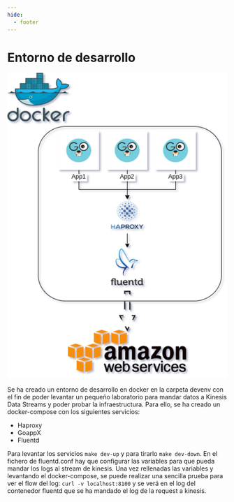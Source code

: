 ```yaml
---
hide:
  - footer
---
```


# Entorno de desarrollo

<img src="/images/dev-env.png" width="850" height="700">

Se ha creado un entorno de desarrollo en docker en la carpeta devenv con el fin de poder levantar un pequeño laboratorio para mandar datos a Kinesis Data Streams y poder probar la infraestructura. Para ello, se ha creado un docker-compose con los siguientes servicios:

- Haproxy
- GoappX
- Fluentd

Para levantar los servicios `make dev-up` y para tirarlo `make dev-down`. En el fichero de fluentd.conf hay que configurar las variables para que pueda mandar los logs al stream de kinesis. Una vez rellenadas las variables y levantando el docker-compose, se puede realizar una sencilla prueba para ver el flow del log: `curl -v localhost:8100` y se verá en el log del contenedor fluentd que se ha mandado el log de la request a kinesis.
